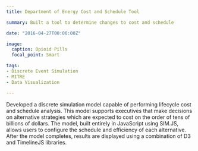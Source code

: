 ```yaml
---
title: Department of Energy Cost and Schedule Tool

summary: Built a tool to determine changes to cost and schedule

date: "2016-04-27T00:00:00Z"

image:
  caption: Opioid Pills
  focal_point: Smart

tags:
- Discrete Event Simulation
- MITRE
- Data Visualization

---
```


Developed a discrete simulation model capable of performing lifecycle cost and schedule analysis. This model supports executives that make decisions on alternative strategies which are expected to cost on the order of tens of billions of dollars. The model, built entirely in JavaScript using SIM.JS, allows users to configure the schedule and efficiency of each alternative. After the model completes, results are displayed using a combination of D3 and TimelineJS libraries.